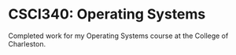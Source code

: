 # CSCI340: Operating Systems
Completed work for my Operating Systems course at the College of Charleston.
